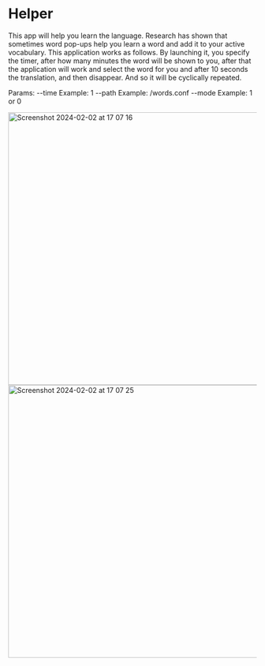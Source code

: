 # Helper
This app will help you learn the language. Research has shown that sometimes word pop-ups help you learn a word and add it to your active vocabulary. This application works as follows. By launching it, you specify the timer, after how many minutes the word will be shown to you, after that the application will work and select the word for you and after 10 seconds the translation, and then disappear. And so it will be cyclically repeated.

Params:
  --time Example: 1
  --path Example: /words.conf
  --mode Example: 1 or 0

<img width="553" alt="Screenshot 2024-02-02 at 17 07 16" src="https://github.com/seout/Helper/assets/113185077/7b102807-f596-4195-aa0d-899a5d30afe0">
<img width="553" alt="Screenshot 2024-02-02 at 17 07 25" src="https://github.com/seout/Helper/assets/113185077/1caedc7d-2fbe-467a-b5f2-bd2543231cab">
